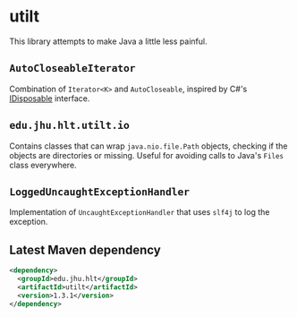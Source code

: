 # utilt
This library attempts to make Java a little less painful.

## `AutoCloseableIterator`
Combination of `Iterator<K>` and `AutoCloseable`, inspired by C#'s
[IDisposable](http://msdn.microsoft.com/en-us/library/system.idisposable.aspx)
interface.

## `edu.jhu.hlt.utilt.io`
Contains classes that can wrap `java.nio.file.Path` objects, checking
if the objects are directories or missing. Useful for avoiding calls to
Java's `Files` class everywhere.

## `LoggedUncaughtExceptionHandler`
Implementation of `UncaughtExceptionHandler` that uses `slf4j` to log
the exception.

Latest Maven dependency
---
```xml
<dependency>
  <groupId>edu.jhu.hlt</groupId>
  <artifactId>utilt</artifactId>
  <version>1.3.1</version>
</dependency>
```
